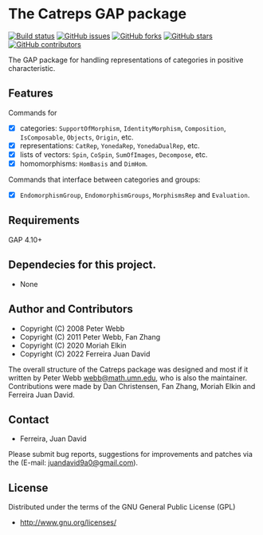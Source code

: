# The Catreps GAP package

[![Build status](https://github.com/juniors90/Catreps/actions/workflows/CI.yml/badge.svg)](https://github.com/juniors90/Catreps/actions)
[![GitHub issues](https://img.shields.io/github/issues/juniors90/Catreps)](https://github.com/juniors90/Catreps/issues)
[![GitHub forks](https://img.shields.io/github/forks/juniors90/Catreps)](https://github.com/juniors90/Catreps/network)
[![GitHub stars](https://img.shields.io/github/stars/juniors90/Catreps)](https://github.com/juniors90/Catreps/stargazers)
[![GitHub contributors](https://img.shields.io/github/contributors/juniors90/Catreps?color=green)](https://github.com/juniors90/Catreps/graphs/contributors)

The GAP package for handling representations of categories in positive characteristic.

## Features

Commands for

- [x] categories: ```SupportOfMorphism```, ```IdentityMorphism```, ```Composition```, ```IsComposable```, ```Objects```, ```Origin```, etc.
- [x] representations: ```CatRep```, ```YonedaRep```, ```YonedaDualRep```, etc.
- [x] lists of vectors: ```Spin```, ```CoSpin```, ```SumOfImages```, ```Decompose```, etc.
- [x] homomorphisms: ```HomBasis``` and ```DimHom```.

Commands that interface between categories and groups:

- [x] ```EndomorphismGroup```, ```EndomorphismGroups```, ```MorphismsRep``` and ```Evaluation```.

## Requirements

GAP 4.10+

## Dependecies for this project.

- None

##   Author and Contributors

- Copyright (C) 2008 Peter Webb
- Copyright (C) 2011 Peter Webb, Fan Zhang
- Copyright (C) 2020 Moriah Elkin
- Copyright (C) 2022 Ferreira Juan David

The overall structure of the Catreps package was designed and most if it written by Peter Webb <webb@math.umn.edu>, who is also the maintainer. Contributions were made by Dan Christensen, Fan Zhang, Moriah Elkin and Ferreira Juan David.

## Contact

- Ferreira, Juan David

Please submit bug reports, suggestions for improvements and patches via
the (E-mail: juandavid9a0@gmail.com).

## License

Distributed under the terms of the GNU General Public License (GPL)

- http://www.gnu.org/licenses/
